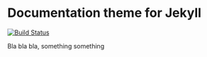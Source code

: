 # Documentation theme for Jekyll 

[![Build Status](https://travis-ci.org/npateman/documentation-theme-jekyll.svg?branch=nick)](https://travis-ci.org/npateman/documentation-theme-jekyll)

Bla bla bla, something something
